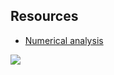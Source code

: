 ## Resources
- [Numerical analysis](https://en.wikipedia.org/wiki/Numerical_analysis)

<img src="https://render.githubusercontent.com/render/math?math=$\color{}$e^{i \pi} = -1">
